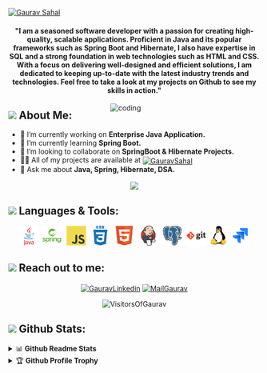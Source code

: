 <a target="_top" href="https://github.com/Gaurav-sahal" ><img src="https://blog.flamingtext.com/blog/2023/02/05/flamingtext_com_1675628107_799575638.png" border="0" alt="Gaurav Sahal"></a>
<h4 align="center">"I am a seasoned software developer with a passion for creating high-quality, scalable applications. Proficient in Java and its popular frameworks such as Spring Boot and Hibernate, I also have expertise in SQL and a strong foundation in web technologies such as HTML and CSS. With a focus on delivering well-designed and efficient solutions, I am dedicated to keeping up-to-date with the latest industry trends and technologies. Feel free to take a look at my projects on Github to see my skills in action."</h4>

<img align="right" alt="coding" width="300" src="https://media4.giphy.com/media/Q2T7BXRiDFPJcPoA7Z/giphy.gif?cid=790b7611204da59fe42bcd76b240898ea6a0a51ded587c74&rid=giphy.gif&ct=s">

## <img src="https://media.giphy.com/media/WUlplcMpOCEmTGBtBW/giphy.gif" width="40"> **About Me:**

- 🔭 I’m currently working on **Enterprise Java Application.**
- 🌱 I’m currently learning **Spring Boot.**
- 👯 I’m looking to collaborate on **SpringBoot & Hibernate Projects.**
- 👨‍💻 All of my projects are available at <a href="https://github.com/Gaurav-sahal?tab=repositories" target="blank"><img align="center" src="https://raw.githubusercontent.com/rahuldkjain/github-profile-readme-generator/master/src/images/icons/Social/github.svg" alt="GauravSahal" height="30" width="40" /></a>
- 💬 Ask me about **Java, Spring, Hibernate, DSA.**

<p align="center">
   <img align="center" src="https://github-readme-streak-stats.herokuapp.com/?user=Gaurav-sahal&theme=radical&hide_border=true"/>
</p>

## <img src="https://media.giphy.com/media/j2pOGeGYKe2xCCKwfi/giphy.gif" width="40"> **Languages & Tools:**

<p align="center"> 
  <img src="https://github.com/devicons/devicon/blob/master/icons/java/java-original-wordmark.svg" title="Java" alt="Java" width="40" height="40"/>&nbsp;
  <img src="https://github.com/devicons/devicon/blob/master/icons/spring/spring-original-wordmark.svg" title="Spring" alt="Spring" width="40" height="40"/>&nbsp;
  <img src="https://github.com/devicons/devicon/blob/master/icons/javascript/javascript-original.svg" title="JavaScript" alt="JavaScript" width="40" height="40"/>&nbsp;
  <img src="https://github.com/devicons/devicon/blob/master/icons/css3/css3-plain-wordmark.svg"  title="CSS3" alt="CSS" width="40" height="40"/>&nbsp;
  <img src="https://github.com/devicons/devicon/blob/master/icons/html5/html5-original.svg" title="HTML5" alt="HTML" width="40" height="40"/>&nbsp;
  <img src="https://github.com/devicons/devicon/blob/master/icons/jenkins/jenkins-original.svg" title="Jenkins" alt="Jenkins" width="40" height="40"/>&nbsp;
  <img src="https://github.com/devicons/devicon/blob/master/icons/postgresql/postgresql-original.svg" title="PostgreSQL"  alt="PostgreSQL" width="40" height="40"/>&nbsp;
  <img src="https://github.com/devicons/devicon/blob/master/icons/git/git-original-wordmark.svg" title="Git" **alt="Git" width="40" height="40"/>
  <img src="https://github.com/devicons/devicon/blob/master/icons/linux/linux-original.svg" title="Linux" **alt="Linux" width="40" height="40"/>
  <img src="https://github.com/devicons/devicon/blob/master/icons/jira/jira-original.svg" title="Jira" **alt="Jira" width="40" height="40"/>
</p>

## <img src="https://media.giphy.com/media/LnQjpWaON8nhr21vNW/giphy.gif" width="40"> **Reach out to me:** ️

<p align="center">
<a href="https://www.linkedin.com/in/gaurav-sahal-7b0959177/" target="_blank"><img align="center" src="https://img.shields.io/badge/-LinkedIn-0e76a8?style=flat-square&logo=Linkedin&logoColor=white" alt="GauravLinkedin" /></a>
<a href="mailto:gaurav.sahal10@gmail.com" target="_blank"><img align="center" src="https://img.shields.io/badge/-Gmail-EA4335?style=flat-square&logo=Gmail&logoColor=white" alt="MailGaurav" /></a>
<p align="center"> <img src="https://komarev.com/ghpvc/?username=Gaurav-sahal&label=Visitors&color=0088cc&style=flat-square" alt="VisitorsOfGaurav" /> </p>

## <img src="https://media.giphy.com/media/ZCN6F3FAkwsyOGU2RS/giphy.gif" width="40"> **Github Stats:**

<details>
  <summary>📊 <b>Github Readme Stats</b></summary>
 <br />
 <p align="center">
  <a href="https://github.com/Gaurav-sahal">
   <img width="430" align="center" src="https://github-readme-stats.vercel.app/api?username=Gaurav-sahal&show_icons=true&theme=radical&count_private=true">
  </a>
  <a href="https://github.com/Gaurav-sahal/github-readme-stats">
    <img align="center" src="https://github-readme-stats.anuraghazra1.vercel.app/api/top-langs/?username=Gaurav-sahal&layout=compact&theme=radical&langs_count=6" />
  </a>
 </p>
</details>

<details>
 <summary>🏆 <b>Github Profile Trophy</b></summary>
 <br />
 <p align="center">
  <a href="https://github.com/ryo-ma/github-profile-trophy">
   <img src="https://github-profile-trophy.vercel.app/?username=Gaurav-sahal&column=8&theme=darkhub"/>
  </a>
 </p>
</details>
